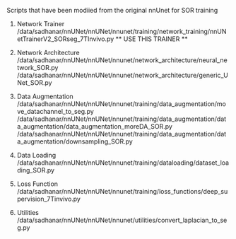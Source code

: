 Scripts that have been modiied from the original nnUnet for SOR training

1. Network Trainer
/data/sadhanar/nnUNet/nnUNet/nnunet/training/network_training/nnUNetTrainerV2_SORseg_7TInvivo.py ** USE THIS TRAINER **

2. Network Architecture
/data/sadhanar/nnUNet/nnUNet/nnunet/network_architecture/neural_network_SOR.py
/data/sadhanar/nnUNet/nnUNet/nnunet/network_architecture/generic_UNet_SOR.py

3. Data Augmentation
/data/sadhanar/nnUNet/nnUNet/nnunet/training/data_augmentation/move_datachannel_to_seg.py 
/data/sadhanar/nnUNet/nnUNet/nnunet/training/data_augmentation/data_augmentation/data_augmentation_moreDA_SOR.py
/data/sadhanar/nnUNet/nnUNet/nnunet/training/data_augmentation/data_augmentation/downsampling_SOR.py

4. Data Loading
/data/sadhanar/nnUNet/nnUNet/nnunet/training/dataloading/dataset_loading_SOR.py 

5. Loss Function
/data/sadhanar/nnUNet/nnUNet/nnunet/training/loss_functions/deep_supervision_7Tinvivo.py

6. Utilities
/data/sadhanar/nnUNet/nnUNet/nnunet/utilities/convert_laplacian_to_seg.py
